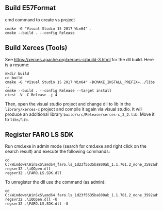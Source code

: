 

## Build E57Format
cmd command to create vs project
```
cmake -G "Visual Studio 15 2017 Win64" .
cmake --build . --config Release
```

## Build Xerces (Tools)
See https://xerces.apache.org/xerces-c/build-3.html for the dll build. 
Here is a resume:
```
mkdir build
cd build
cmake -G "Visual Studio 15 2017 Win64" -DCMAKE_INSTALL_PREFIX=../libs ..
cmake --build . --config Release --target install 
ctest -V -C Release -j 4
```

Then, open the visual studio project and change dll to lib in the `library/xerces-c` project and compile it again via visual studio. It will produce an additional library `build/src/Release/xerces-c_3_2.lib`. Move it to `libs/lib`.

## Register FARO LS SDK
Run cmd.exe in admin mode (search for cmd.exe and right click on the search result) 
and execute the following commands:
```
cd C:\Windows\WinSxS\amd64_faro.ls_1d23f5635ba800ab_1.1.701.2_none_3592adf9356a0308
regsvr32 .\iQOpen.dll
regsvr32 .\FARO.LS.SDK.dll
```

To unregister the dll use the command (as admin):
```
cd C:\Windows\WinSxS\amd64_faro.ls_1d23f5635ba800ab_1.1.701.2_none_3592adf9356a0308
regsvr32 .\iQOpen.dll -U
regsvr32 .\FARO.LS.SDK.dll -U
```